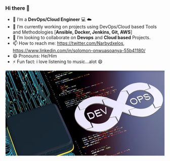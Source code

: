 ### Hi there 👋


- 🔭 I’m a __DevOps/Cloud Engineer__ :computer: :cloud: 
- 🌱 I’m currently working on projects using DevOps/Cloud based Tools and Methodologies [__Ansible, Docker, Jenkins, Git, AWS__]
- 👯 I’m looking to collaborate on __Devops__ and __Cloud based__ Projects.
- 📫 How to reach me: https://twitter.com/Narbydxelos, https://www.linkedin.com/in/solomon-onwuasoanya-55b41180/
- 😄 Pronouns: He/Him
- ⚡ Fun fact: i love listening to music...alot :smile:

![](https://github.com/dybran/VPC-Design-Project/blob/main/images/devops.PNG)

<!--
**dybran/dybran** is a ✨ _special_ ✨ repository because its `README.md` (this file) appears on your GitHub profile.

Here are some ideas to get you started:

- 🔭 I’m currently working on DevOps :computer: :cloud: 
- 🌱 I’m currently learning DevOps Tools
- 👯 I’m looking to collaborate on Devops and Cloud Computing
- 📫 How to reach me: https://twitter.com/Narbydxelos
- 😄 Pronouns: 
- ⚡ Fun fact: i love listening to music...alot :smile:
-->
